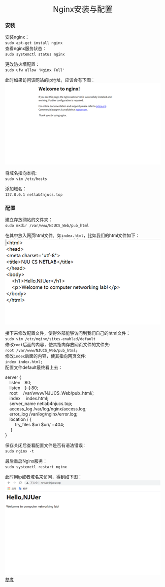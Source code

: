 <div style="text-align:center;font-size:25px">Nginx安装与配置</div>

### 安装
安装nginx：</br>
`sudo apt-get install nginx`</br>
查看nginx服务状态：</br>
`sudo systemctl status nginx`

更改防火墙配置：</br>
`sudo ufw allow 'Nginx Full'`

此时如果访问该网站的ip地址，应该会有下图：</br>
![nginx-default](./image/nginx-default.PNG)

将域名指向本机:</br>
`sudo vim /etc/hosts`

添加域名：</br>
`127.0.0.1 netlab4njucs.top`

### 配置

建立存放网站的文件夹：</br>
`sudo mkdir /var/www/NJUCS_Web/pub_html`

在其中放入网页html文件，如`index.html`，比如我们的html文件如下：</br>
![htmltxt](./image/html.PNG)

接下来修改配置文件，使得外部能够访问到我们自己的html文件：</br>
`sudo vim /etc/nginx/sites-enabled/default`</br>
修改`root`后面的内容，使其指向存放网页文件的文件夹:</br>
`root /var/www/NJUCS_Web/pub_html;`</br>
修改`index`后面的内容，使其指向网页文件:</br>
`index index.html;`</br>
配置文件default最终看上去：

server {</br>
&emsp;listen&emsp;80;</br>
&emsp;listen&emsp;[::]:80;</br>
&emsp;root&emsp; /var/www/NJUCS_Web/pub_html/;</br>
&emsp;index&emsp; index.html;</br>
&emsp;server_name netlab4njucs.top;</br>
&emsp;access_log /var/log/nginx/access.log;</br>
&emsp;error_log /var/log/nginx/error.log;</br>
&emsp;location / {</br>
  &emsp;&emsp;  try_files $uri $uri/ =404;</br>
&emsp;  }</br>
}

保存关闭后查看配置文件是否有语法错误：</br>
`sudo nginx -t`

最后重启Nginx服务：</br>
`sudo systemctl restart nginx`

此时用ip或者域名来访问，得到如下图：</br>
![after-config](./image/after-config.PNG)
[参考](https://blog.csdn.net/weixin_45873781/article/details/110679788)

